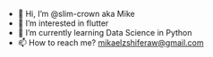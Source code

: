 - 👋 Hi, I’m @slim-crown aka Mike
- 👀 I’m interested in flutter
- 🌱 I’m currently learning Data Science in Python
- 📫 How to reach me? mikaelzshiferaw@gmail.com

<!---
slim-crown/slim-crown is a ✨ special ✨ repository because its `README.md` (this file) appears on your GitHub profile.
You can click the Preview link to take a look at your changes.
--->
